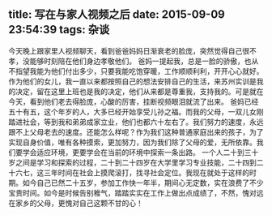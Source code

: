 ﻿title: 写在与家人视频之后
date: 2015-09-09 23:54:39
tags: 杂谈
---
今天晚上跟家里人视频聊天，看到爸爸妈妈日渐衰老的脸庞，突然觉得自己很不孝，没能够时刻陪在他们身边孝敬他们。
爸妈一提起我，总是一脸的骄傲，也从不指望我能为他们付出多少，只要我能吃饱穿暖，工作顺顺利利，开开心心就好。作为他们的女儿，我一直以来都按照自己的想法安排自己的生活，来苏州实训是我的决定，留在这里上班也是我的决定，他们从来都是尊重我，支持我的。可是就在今天，看到他们老去得脸庞，心酸的厉害，挂断视频眼泪就流了出来。
爸妈已经五十有五，这个年岁的人，大多已经开始享受儿孙之福。而我的父母，一双儿女刚踏进社会，等到我和弟弟成家立业，他们也都六十左右了。我们努力的速度，永远跟不上父母老去的速度。还能怎么样呢？作为我们这种普通家庭出来的孩子，为了实现自身价值，唯有各种摸索，更加努力，因为我们除了父母的爱，无所依靠。我们要学会适应环境，更要学会在当前的环境中探索一条出路。
一个人二十到三十岁之间是学习和探索的过程，二十到二十四岁在大学里学习专业技能，二十四到二十六七，这三年时间在社会上摸爬滚打，找寻社会定位。我现在就处于这样的时期。如今自己已然二十五岁，参加工作快一年半，期间心无定数，实在浪费了不少宝贵时间。如今是时候告别稚气，踏踏实实在工作上做出点成绩了，不然，愧对远在家乡的父母，更愧对自己这颗不甘的心！